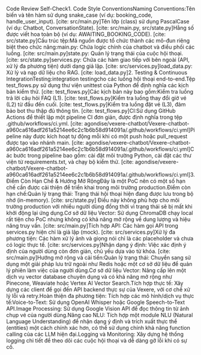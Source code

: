 Code Review Self-Check1. Code Style ConventionsNaming Conventions:Tên biến và tên hàm sử dụng snake_case (ví dụ: booking_code, handle_user_input). [cite: src/main.py]Tên lớp (class) sử dụng PascalCase (ví dụ: Chatbot, ConversationState). [cite: src/main.py, src/state.py]Hằng số được viết hoa toàn bộ (ví dụ: AWAITING_BOOKING_CODE). [cite: src/state.py]Cấu trúc tệp:Mã nguồn được tổ chức thành các mô-đun riêng biệt theo chức năng:main.py: Chứa logic chính của chatbot và điều phối các luồng. [cite: src/main.py]state.py: Quản lý trạng thái của cuộc hội thoại. [cite: src/state.py]services.py: Chứa các hàm giao tiếp với bên ngoài (API, xử lý đa phương tiện) dưới dạng giả lập. [cite: src/services.py]load_data.py: Xử lý và nạp dữ liệu cho RAG. [cite: load_data.py]2. Testing & Continuous IntegrationTesting:integration testingcho các luồng hội thoại end-to-end.Tệp test_flows.py sử dụng thư viện unittest của Python để định nghĩa các kịch bản kiểm thử. [cite: test_flows.py]Các kịch bản này bao gồm:Kiểm tra luồng trả lời câu hỏi FAQ (L1). [cite: test_flows.py]Kiểm tra luồng thay đổi giờ vé (L2) từ đầu đến cuối. [cite: test_flows.py]Kiểm tra luồng đặt vé (L3), đảm bảo bot thu thập đủ thông tin. [cite: test_flows.py]CI:Sử dụng GitHub Actions để thiết lập một pipeline CI đơn giản, được định nghĩa trong tệp .github/workflows/ci.yml. [cite: agondise/vexere-chatbot/Vexere-chatbot-a960ca616adf261a5214ee6c2c1b6b58d914091a/.github/workflows/ci.yml]Pipeline này được kích hoạt tự động mỗi khi có một push hoặc pull_request được tạo vào nhánh main. [cite: agondise/vexere-chatbot/Vexere-chatbot-a960ca616adf261a5214ee6c2c1b6b58d914091a/.github/workflows/ci.yml]Các bước trong pipeline bao gồm: cài đặt môi trường Python, cài đặt các thư viện từ requirements.txt, và chạy bộ kiểm thử. [cite: agondise/vexere-chatbot/Vexere-chatbot-a960ca616adf261a5214ee6c2c1b6b58d914091a/.github/workflows/ci.yml]3. Điểm Còn Hạn Chế & Hướng Mở RộngĐây là một PoC nên có một số hạn chế cần được cải thiện để triển khai trong môi trường production.Điểm còn hạn chế:Quản lý trạng thái: Trạng thái hội thoại hiện đang được lưu trong bộ nhớ (in-memory). [cite: src/state.py] Điều này không phù hợp cho môi trường production với nhiều người dùng đồng thời vì trạng thái sẽ bị mất khi khởi động lại ứng dụng.Cơ sở dữ liệu Vector: Sử dụng ChromaDB chạy local rất tiện cho PoC nhưng không có khả năng mở rộng về dung lượng và hiệu năng truy vấn. [cite: src/main.py]Tích hợp API: Các hàm gọi API trong services.py hiện chỉ là giả lập (mock). [cite: src/services.py]Xử lý đa phương tiện: Các hàm xử lý ảnh và giọng nói chỉ là các placeholder và chưa có logic thực tế. [cite: src/services.py]Nhận dạng ý định: Việc xác định ý định của người dùng còn đơn giản, chủ yếu dựa vào từ khóa. [cite: src/main.py]Hướng mở rộng và cải tiến:Quản lý trạng thái: Chuyển sang sử dụng một giải pháp lưu trữ ngoài như Redis hoặc một cơ sở dữ liệu để quản lý phiên làm việc của người dùng.Cơ sở dữ liệu Vector: Nâng cấp lên một dịch vụ vector database chuyên dụng và có khả năng mở rộng như Pinecone, Weaviate hoặc Vertex AI Vector Search.Tích hợp thực tế: Xây dựng các client để gọi đến API backend thực sự của Vexere, với cơ chế xử lý lỗi và retry.Hoàn thiện đa phương tiện: Tích hợp các mô hình/dịch vụ thực tế:Voice-to-Text: Sử dụng OpenAI Whisper hoặc Google Speech-to-Text API.Image Processing: Sử dụng Google Vision API để đọc thông tin từ ảnh chụp vé của người dùng.Nâng cao NLU: Tích hợp một module NLU (Natural Language Understanding) để nhận dạng ý định và trích xuất thực thể (entities) một cách chính xác hơn, có thể sử dụng chính khả năng function calling của các LLM hiện đại.Logging và Monitoring: Xây dựng hệ thống logging chi tiết để theo dõi các cuộc hội thoại và dễ dàng gỡ lỗi khi có sự cố.

